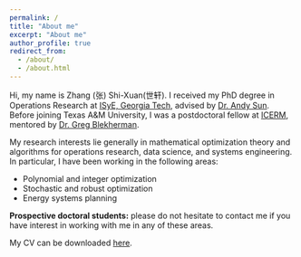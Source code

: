 ```yaml
---
permalink: /
title: "About me"
excerpt: "About me"
author_profile: true
redirect_from: 
  - /about/
  - /about.html
---
```


Hi, my name is Zhang (张) Shi-Xuan(世轩). 
I received my PhD degree in Operations Research at [ISyE, Georgia Tech](https://www.isye.gatech.edu), advised by [Dr. Andy Sun](https://mitmgmtfaculty.mit.edu/sunx/). Before joining Texas A&M University, I was a postdoctoral fellow at [ICERM](https://icerm.brown.edu), mentored by [Dr. Greg Blekherman](https://sites.google.com/site/grrigg/).

My research interests lie generally in mathematical optimization theory and algorithms for operations research, data science, and systems engineering.
In particular, I have been working in the following areas:

* Polynomial and integer optimization
* Stochastic and robust optimization
* Energy systems planning

__Prospective doctoral students:__ please do not hesitate to contact me if you have interest in working with me in any of these areas.

My CV can be downloaded [here](files/CV_shixuan.pdf). 
